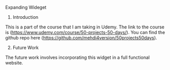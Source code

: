 Expanding Wideget

1. Introduction

This is a part of the course that I am taking in Udemy. The link to the course is (https://www.udemy.com/course/50-projects-50-days/). You can find the github repo here (https://github.com/mehdi4version/50projects50days). 

2. Future Work 

The future work involves incorporating this widget in a full functional website. 



